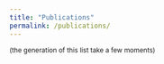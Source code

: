 ```yaml
---
title: "Publications"
permalink: /publications/
---
```


<small>(the generation of this list take a few moments)</small>
<script src="../_pages/fetchPublications.js"></script>
<div id="sbreuils_papers"></div>

